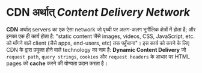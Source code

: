 <!-- ---
hide:
  - navigation # Hide navigation
  - toc        # Hide table of contents
--- -->

# **CDN** अर्थात् *Content Delivery Network*

**CDN** अर्थात् servers का एक ऐसा network जो पृथ्वी पर अलग-अलग भूगौलिक क्षेत्रों में होता है; और इनका एक ही कार्य होता है: "static content जैसे images, videos, CSS, JavaScript, etc. को माँगने वाले client (जैसे apps, end-users, etc) तक पहुँचाना"। इस कार्य को करने के लिए CDN के द्वारा प्रयुक्त होने वाले technology का नाम है: **Dynamic Content Delivery** जो `request path`, `query strings`, `cookies` और `request headers` के आधार पर HTML pages को **cache** करने की योग्यता प्रदान करता है।
